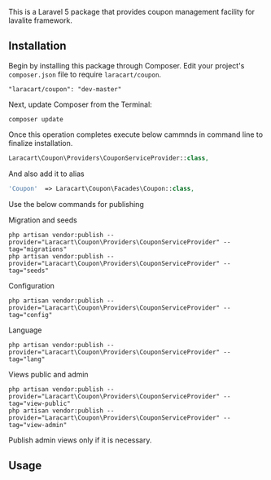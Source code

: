 This is a Laravel 5 package that provides coupon management facility for lavalite framework.

## Installation

Begin by installing this package through Composer. Edit your project's `composer.json` file to require `laracart/coupon`.

    "laracart/coupon": "dev-master"

Next, update Composer from the Terminal:

    composer update

Once this operation completes execute below cammnds in command line to finalize installation.

```php
Laracart\Coupon\Providers\CouponServiceProvider::class,

```

And also add it to alias

```php
'Coupon'  => Laracart\Coupon\Facades\Coupon::class,
```

Use the below commands for publishing

Migration and seeds

    php artisan vendor:publish --provider="Laracart\Coupon\Providers\CouponServiceProvider" --tag="migrations"
    php artisan vendor:publish --provider="Laracart\Coupon\Providers\CouponServiceProvider" --tag="seeds"

Configuration

    php artisan vendor:publish --provider="Laracart\Coupon\Providers\CouponServiceProvider" --tag="config"

Language

    php artisan vendor:publish --provider="Laracart\Coupon\Providers\CouponServiceProvider" --tag="lang"

Views public and admin

    php artisan vendor:publish --provider="Laracart\Coupon\Providers\CouponServiceProvider" --tag="view-public"
    php artisan vendor:publish --provider="Laracart\Coupon\Providers\CouponServiceProvider" --tag="view-admin"

Publish admin views only if it is necessary.

## Usage


